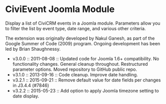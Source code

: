 CiviEvent Joomla Module
===

Display a list of CiviCRM events in a Joomla module. Parameters allow you to filter the list by event type, date range, and various other criteria.

The extension was originally developed by Nakul Ganesh, as part of the Google Summer of Code (2009) program. Ongoing development has been led by Brian Shaughnessy.

* v3.0.0 :: 2011-08-08 :: Updated code for Joomla 1.6+ compatibility. No functionality changes. General cleanup throughout. Restructured parameter options. Moved repository to GitHub public repo.
* v3.1.0 :: 2013-09-16 :: Code cleanup. Improve date handling.
* v3.2.1 :: 2015-09-21 :: Remove default value for date fields per changes in J3.4.4 (#7846)
* v3.2.2 :: 2015-05-23 :: Add option to apply Joomla timezone setting to date display.
